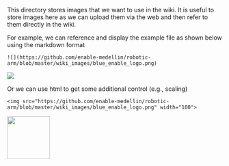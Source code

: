 This directory stores images that we want to use in the wiki.  It is useful to store images here as we can upload them via the web and then refer to them directly in the wiki.

For example, we can reference and display the example file as shown below using the markdown format

`![](https://github.com/enable-medellin/robotic-arm/blob/master/wiki_images/blue_enable_logo.png)`

![](https://github.com/enable-medellin/robotic-arm/blob/master/wiki_images/blue_enable_logo.png)

Or we can use html to get some additional control (e.g., scaling)

`<img src="https://github.com/enable-medellin/robotic-arm/blob/master/wiki_images/blue_enable_logo.png" width="100">`

<img src="https://github.com/enable-medellin/robotic-arm/blob/master/wiki_images/blue_enable_logo.png" width="100">
